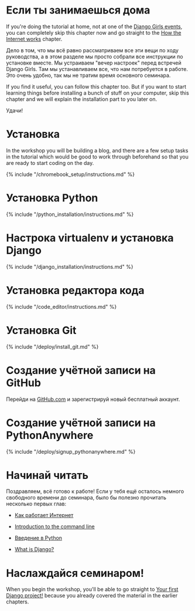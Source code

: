# Если ты занимаешься дома

If you're doing the tutorial at home, not at one of the [Django Girls events](https://djangogirls.org/events/), you can completely skip this chapter now and go straight to the [How the Internet works](../how_the_internet_works/README.md) chapter.

Дело в том, что мы всё равно рассматриваем все эти вещи по ходу руководства, а в этом разделе мы просто собрали все инструкции по установке вместе. Мы устраиваем "вечер настроек" перед встречей Django Girls. Там мы устанавливаем все, что нам потребуется в работе. Это очень удобно, так мы не тратим время основного семинара.

If you find it useful, you can follow this chapter too. But if you want to start learning things before installing a bunch of stuff on your computer, skip this chapter and we will explain the installation part to you later on.

Удачи!

# Установка

In the workshop you will be building a blog, and there are a few setup tasks in the tutorial which would be good to work through beforehand so that you are ready to start coding on the day.

<!--sec data-title="Chromebook setup (if you're using one)"
data-id="chromebook_setup" data-collapse=true ces--> {% include "/chromebook_setup/instructions.md" %} 

<!--endsec-->

# Установка Python

{% include "/python_installation/instructions.md" %}

# Настрока virtualenv и установка Django

{% include "/django_installation/instructions.md" %}

# Установка редактора кода

{% include "/code_editor/instructions.md" %}

# Установка Git

{% include "/deploy/install_git.md" %}

# Создание учётной записи на GitHub

Перейди на [GitHub.com](https://www.github.com) и зарегистрируй новый бесплатный аккаунт.

# Создание учётной записи на PythonAnywhere

{% include "/deploy/signup_pythonanywhere.md" %}

# Начинай читать

Поздравляем, всё готово к работе! Если у тебя ещё осталось немного свободного времени до семинара, было бы полезно прочитать несколько первых глав:

* [Как работает Интернет](../how_the_internet_works/README.md)

* [Introduction to the command line](../intro_to_command_line/README.md)

* [Введение в Python](../python_introduction/README.md)

* [What is Django?](../django/README.md)

# Наслаждайся семинаром!

When you begin the workshop, you'll be able to go straight to [Your first Django project!](../django_start_project/README.md) because you already covered the material in the earlier chapters.